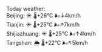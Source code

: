 Today weather:  
Beijing: ☀️   🌡️+26°C 🌬️↓4km/h  
Tianjin: ☀️   🌡️+25°C 🌬️↗7km/h  
Shijiazhuang: ☀️   🌡️+25°C 🌬️↑4km/h  
Tangshan: 🌦   🌡️+22°C 🌬️↖5km/h  

